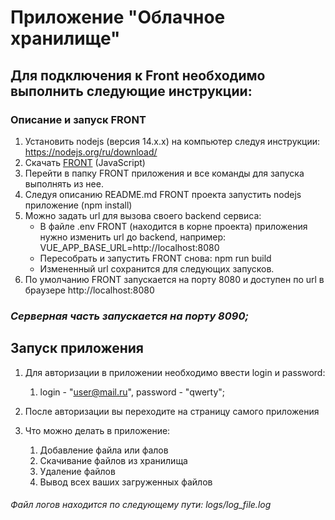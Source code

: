 # Приложение "Облачное хранилище"

## Для подключения к Front необходимо выполнить следующие инструкции:

### Описание и запуск FRONT

1. Установить nodejs (версия 14.x.x) на компьютер следуя инструкции: https://nodejs.org/ru/download/
2. Скачать [FRONT](https://github.com/netology-code/jd-homeworks/blob/master/diploma/netology-diplom-frontend) (JavaScript)
3. Перейти в папку FRONT приложения и все команды для запуска выполнять из нее.
4. Следуя описанию README.md FRONT проекта запустить nodejs приложение (npm install)
5. Можно задать url для вызова своего backend сервиса:
    - В файле .env FRONT (находится в корне проекта) приложения нужно изменить url до backend, например:
      VUE_APP_BASE_URL=http://localhost:8080
    - Пересобрать и запустить FRONT снова: npm run build
    - Измененный url сохранится для следующих запусков.
6. По умолчанию FRONT запускается на порту 8080 и доступен по url в браузере http://localhost:8080

### _Серверная часть запускается на порту 8090;_


## Запуск приложения

1. Для авторизации в приложении необходимо ввести login и password:
    1. login - "user@mail.ru", password - "qwerty";

2. После авторизации вы переходите на страницу самого приложения

3. Что можно делать в приложение:
    1. Добавление файла или фалов
    2. Скачивание файлов из хранилища
    3. Удаление файлов
    4. Вывод всех ваших загруженных файлов

###### Файл логов находится по следующему пути: logs/log_file.log 